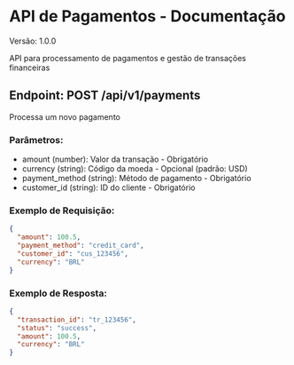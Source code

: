 # API de Pagamentos - Documentação

Versão: 1.0.0

API para processamento de pagamentos e gestão de transações financeiras

## Endpoint: POST /api/v1/payments

Processa um novo pagamento

### Parâmetros:

- amount (number): Valor da transação - Obrigatório
- currency (string): Código da moeda - Opcional (padrão: USD)
- payment_method (string): Método de pagamento - Obrigatório
- customer_id (string): ID do cliente - Obrigatório

### Exemplo de Requisição:

```json
{
  "amount": 100.5,
  "payment_method": "credit_card",
  "customer_id": "cus_123456",
  "currency": "BRL"
}
```

### Exemplo de Resposta:

```json
{
  "transaction_id": "tr_123456",
  "status": "success",
  "amount": 100.5,
  "currency": "BRL"
}
```

